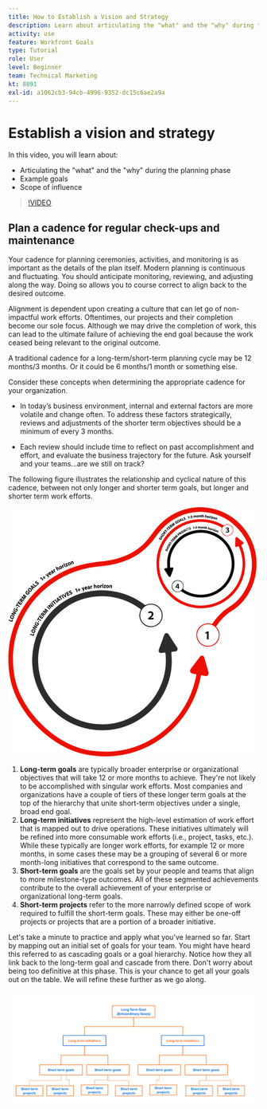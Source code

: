 ```yaml
---
title: How to Establish a Vision and Strategy
description: Learn about articulating the "what" and the "why" during the planning phase, example goals, and scope of influence.
activity: use
feature: Workfront Goals
type: Tutorial
role: User
level: Beginner
team: Technical Marketing
kt: 8891
exl-id: a1062cb3-94cb-4996-9352-dc15c6ae2a9a
---
```

# Establish a vision and strategy

In this video, you will learn about:

* Articulating the "what" and the "why" during the planning phase
* Example goals
* Scope of influence

>[!VIDEO](https://video.tv.adobe.com/v/335185/?quality=12)

## Plan a cadence for regular check-ups and maintenance

Your cadence for planning ceremonies, activities, and monitoring is as important as the details of the plan itself. Modern planning is continuous and fluctuating. You should anticipate monitoring, reviewing, and adjusting along the way. Doing so allows you to course correct to align back to the desired outcome. 

Alignment is dependent upon creating a culture that can let go of non-impactful work efforts. Oftentimes, our projects and their completion become our sole focus. Although we may drive the completion of work, this can lead to the ultimate failure of achieving the end goal because the work ceased being relevant to the original outcome.

A traditional cadence for a long-term/short-term planning cycle may be 12 months/3 months. Or it could be 6 months/1 month or something else. 

Consider these concepts when determining the appropriate cadence for your organization. 

* In today’s business environment, internal and external factors are more volatile and change often. To address these factors strategically, reviews and adjustments of the shorter term objectives should be a minimum of every 3 months.

* Each review should include time to reflect on past accomplishment and effort, and evaluate the business trajectory for the future. Ask yourself and your teams...are we still on track?

The following figure illustrates the relationship and cyclical nature of this cadence, between not only longer and shorter term goals, but longer and shorter term work efforts.

![A graphic of a strategic execution cycle](assets/02-workfront-goals-strategic-execution-cycle.png)

1. **Long-term goals** are typically broader enterprise or organizational objectives that will take 12 or more months to achieve. They're not likely to be accomplished with singular work efforts. Most companies and organizations have a couple of tiers of these longer term goals at the top of the hierarchy that unite short-term objectives under a single, broad end goal.
1. **Long-term initiatives** represent the high-level estimation of work effort that is mapped out to drive operations. These initiatives ultimately will be refined into more consumable work efforts (i.e., project, tasks, etc.). While these typically are longer work efforts, for example 12 or more months, in some cases these may be a grouping of several 6 or more month-long initiatives that correspond to the same outcome.
1. **Short-term goals** are the goals set by your people and teams that align to more milestone-type outcomes. All of these segmented achievements contribute to the overall achievement of your enterprise or organizational long-term goals.
1. **Short-term projects** refer to the more narrowly defined scope of work required to fulfill the short-term goals. These may either be one-off projects or projects that are a portion of a broader initiative.

<!--
Your turn graphic
-->

Let's take a minute to practice and apply what you've learned so far. Start by mapping out an initial set of goals for your team. You might have heard this referred to as cascading goals or a goal hierarchy. Notice how they all link back to the long-term goal and cascade from there. Don't worry about being too definitive at this phase. This is your chance to get all your goals out on the table. We will refine these further as we go along.

![A graphic of mapping outshort term and long term goals](assets/03-workfront-goals-goal-mapping.png)
